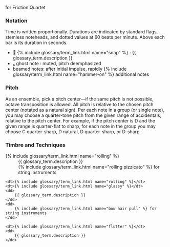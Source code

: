 for Friction Quartet

### Notation
Time is written proportionally.
Durations are indicated by standard flags, stemless noteheads, and dotted values at 60 beats per minute.
Above each bar is its duration in seconds. <!--smaller ticks indicated seconds.-->
<!--<p>
    Boxes indciate groups of notes for phrasing and to help visualize durations.
</p>-->
<ul>
    <li>
        <span class="symbol">&#xe630;</span> {% include glossary/term_link.html name="snap" %} : {{ glossary_term.description }}
    </li>
    <li>
        <span class="symbol">&#xe0a9;</span> ghost note : muted, pitch deemphasized
    </li>
    <li>
    <!-- <svg class="info-ghost"></svg> -->
        beamed notes: after initial impulse, rapidly {% include glossary/term_link.html name="hammer-on" %} additional notes
    </li>
</ul>

### Pitch
As an ensemble, pick a pitch center&mdash;if the same pitch is not possible, octave transposition is allowed.
All pitch is relative to the chosen pitch center (notated as a natural sign).
Per each note in a group (or single note), you may choose a quarter-tone pitch from the given range of accidentals, relative to the pitch center.
For example, if the pitch center is D and the given range is quarter-flat to sharp,
for each note in the group you may choose C quarter-sharp, D natural, D quarter-sharp, or D-sharp.

### Timbre and Techniques
<dl>
    <dt>{% include glossary/term_link.html name="rolling" %}</dt>
    <dd>
        {{ glossary_term.description }}
    </dd>
    <dd>
        {% include glossary/term_link.html name="rolling pizzicato" %} for string instruments
    </dd>

    <dt>{% include glossary/term_link.html name="rolling" %}</dt>
    <dt>{% include glossary/term_link.html name="glassy" %}</dt>
    <dd>
        {{ glossary_term.description }}
    </dd>
    <dd>
        {% include glossary/term_link.html name="bow hair pull" %} for string instruments
    </dd>

    <dt>{% include glossary/term_link.html name="flutter" %}</dt>
    <dd>
        {{ glossary_term.description }}
    </dd>
</dl>
